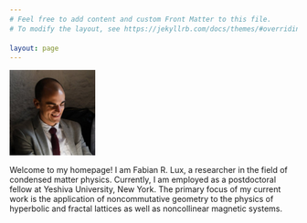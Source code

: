 ```yaml
---
# Feel free to add content and custom Front Matter to this file.
# To modify the layout, see https://jekyllrb.com/docs/themes/#overriding-theme-defaults

layout: page
---
```


<img src="./docs/assets/images/profile_picture.jpeg" alt="Fabian R. Lux" width="150"/>

Welcome to my homepage! I am Fabian R. Lux, a researcher in the field of condensed matter physics. Currently, I am employed as a postdoctoral fellow at Yeshiva University, New York. The primary focus of my current work is the application of noncommutative geometry to the physics of hyperbolic and fractal lattices as well as noncollinear magnetic systems.